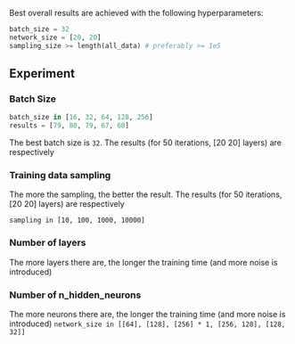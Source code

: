 Best overall results are achieved with the following hyperparameters:
```python
batch_size = 32
network_size = [20, 20]
sampling_size >= length(all_data) # preferably >= 1e5


```
## Experiment
### Batch Size
```python
batch_size in [16, 32, 64, 128, 256]
results = [79, 80, 79, 67, 60]
```
The best batch size is `32`. The results (for 50 iterations, [20 20] layers) are respectively
### Training data sampling
The more the sampling, the better the result. The results (for 50 iterations, [20 20] layers) are respectively

`sampling in [10, 100, 1000, 10000]`
### Number of layers

The more layers there are, the longer the training time (and more noise is introduced)

### Number of n_hidden_neurons
The more neurons there are, the longer the training time (and more noise is introduced)
 `network_size in [[64], [128], [256] * 1, [256, 128], [128, 32]]`

